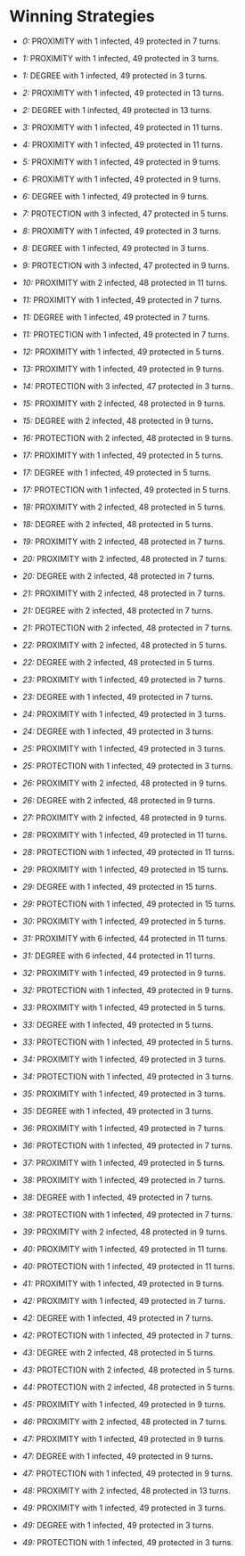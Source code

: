 # Winning Strategies

* _0:_ PROXIMITY with 1 infected, 49 protected in 7 turns.


* _1:_ PROXIMITY with 1 infected, 49 protected in 3 turns.


* _1:_ DEGREE with 1 infected, 49 protected in 3 turns.


* _2:_ PROXIMITY with 1 infected, 49 protected in 13 turns.


* _2:_ DEGREE with 1 infected, 49 protected in 13 turns.


* _3:_ PROXIMITY with 1 infected, 49 protected in 11 turns.


* _4:_ PROXIMITY with 1 infected, 49 protected in 11 turns.


* _5:_ PROXIMITY with 1 infected, 49 protected in 9 turns.


* _6:_ PROXIMITY with 1 infected, 49 protected in 9 turns.


* _6:_ DEGREE with 1 infected, 49 protected in 9 turns.


* _7:_ PROTECTION with 3 infected, 47 protected in 5 turns.


* _8:_ PROXIMITY with 1 infected, 49 protected in 3 turns.


* _8:_ DEGREE with 1 infected, 49 protected in 3 turns.


* _9:_ PROTECTION with 3 infected, 47 protected in 9 turns.


* _10:_ PROXIMITY with 2 infected, 48 protected in 11 turns.


* _11:_ PROXIMITY with 1 infected, 49 protected in 7 turns.


* _11:_ DEGREE with 1 infected, 49 protected in 7 turns.


* _11:_ PROTECTION with 1 infected, 49 protected in 7 turns.


* _12:_ PROXIMITY with 1 infected, 49 protected in 5 turns.


* _13:_ PROXIMITY with 1 infected, 49 protected in 9 turns.


* _14:_ PROTECTION with 3 infected, 47 protected in 3 turns.


* _15:_ PROXIMITY with 2 infected, 48 protected in 9 turns.


* _15:_ DEGREE with 2 infected, 48 protected in 9 turns.


* _16:_ PROTECTION with 2 infected, 48 protected in 9 turns.


* _17:_ PROXIMITY with 1 infected, 49 protected in 5 turns.


* _17:_ DEGREE with 1 infected, 49 protected in 5 turns.


* _17:_ PROTECTION with 1 infected, 49 protected in 5 turns.


* _18:_ PROXIMITY with 2 infected, 48 protected in 5 turns.


* _18:_ DEGREE with 2 infected, 48 protected in 5 turns.


* _19:_ PROXIMITY with 2 infected, 48 protected in 7 turns.


* _20:_ PROXIMITY with 2 infected, 48 protected in 7 turns.


* _20:_ DEGREE with 2 infected, 48 protected in 7 turns.


* _21:_ PROXIMITY with 2 infected, 48 protected in 7 turns.


* _21:_ DEGREE with 2 infected, 48 protected in 7 turns.


* _21:_ PROTECTION with 2 infected, 48 protected in 7 turns.


* _22:_ PROXIMITY with 2 infected, 48 protected in 5 turns.


* _22:_ DEGREE with 2 infected, 48 protected in 5 turns.


* _23:_ PROXIMITY with 1 infected, 49 protected in 7 turns.


* _23:_ DEGREE with 1 infected, 49 protected in 7 turns.


* _24:_ PROXIMITY with 1 infected, 49 protected in 3 turns.


* _24:_ DEGREE with 1 infected, 49 protected in 3 turns.


* _25:_ PROXIMITY with 1 infected, 49 protected in 3 turns.


* _25:_ PROTECTION with 1 infected, 49 protected in 3 turns.


* _26:_ PROXIMITY with 2 infected, 48 protected in 9 turns.


* _26:_ DEGREE with 2 infected, 48 protected in 9 turns.


* _27:_ PROXIMITY with 2 infected, 48 protected in 9 turns.


* _28:_ PROXIMITY with 1 infected, 49 protected in 11 turns.


* _28:_ PROTECTION with 1 infected, 49 protected in 11 turns.


* _29:_ PROXIMITY with 1 infected, 49 protected in 15 turns.


* _29:_ DEGREE with 1 infected, 49 protected in 15 turns.


* _29:_ PROTECTION with 1 infected, 49 protected in 15 turns.


* _30:_ PROXIMITY with 1 infected, 49 protected in 5 turns.


* _31:_ PROXIMITY with 6 infected, 44 protected in 11 turns.


* _31:_ DEGREE with 6 infected, 44 protected in 11 turns.


* _32:_ PROXIMITY with 1 infected, 49 protected in 9 turns.


* _32:_ PROTECTION with 1 infected, 49 protected in 9 turns.


* _33:_ PROXIMITY with 1 infected, 49 protected in 5 turns.


* _33:_ DEGREE with 1 infected, 49 protected in 5 turns.


* _33:_ PROTECTION with 1 infected, 49 protected in 5 turns.


* _34:_ PROXIMITY with 1 infected, 49 protected in 3 turns.


* _34:_ PROTECTION with 1 infected, 49 protected in 3 turns.


* _35:_ PROXIMITY with 1 infected, 49 protected in 3 turns.


* _35:_ DEGREE with 1 infected, 49 protected in 3 turns.


* _36:_ PROXIMITY with 1 infected, 49 protected in 7 turns.


* _36:_ PROTECTION with 1 infected, 49 protected in 7 turns.


* _37:_ PROXIMITY with 1 infected, 49 protected in 5 turns.


* _38:_ PROXIMITY with 1 infected, 49 protected in 7 turns.


* _38:_ DEGREE with 1 infected, 49 protected in 7 turns.


* _38:_ PROTECTION with 1 infected, 49 protected in 7 turns.


* _39:_ PROXIMITY with 2 infected, 48 protected in 9 turns.


* _40:_ PROXIMITY with 1 infected, 49 protected in 11 turns.


* _40:_ PROTECTION with 1 infected, 49 protected in 11 turns.


* _41:_ PROXIMITY with 1 infected, 49 protected in 9 turns.


* _42:_ PROXIMITY with 1 infected, 49 protected in 7 turns.


* _42:_ DEGREE with 1 infected, 49 protected in 7 turns.


* _42:_ PROTECTION with 1 infected, 49 protected in 7 turns.


* _43:_ DEGREE with 2 infected, 48 protected in 5 turns.


* _43:_ PROTECTION with 2 infected, 48 protected in 5 turns.


* _44:_ PROTECTION with 2 infected, 48 protected in 5 turns.


* _45:_ PROXIMITY with 1 infected, 49 protected in 9 turns.


* _46:_ PROXIMITY with 2 infected, 48 protected in 7 turns.


* _47:_ PROXIMITY with 1 infected, 49 protected in 9 turns.


* _47:_ DEGREE with 1 infected, 49 protected in 9 turns.


* _47:_ PROTECTION with 1 infected, 49 protected in 9 turns.


* _48:_ PROXIMITY with 2 infected, 48 protected in 13 turns.


* _49:_ PROXIMITY with 1 infected, 49 protected in 3 turns.


* _49:_ DEGREE with 1 infected, 49 protected in 3 turns.


* _49:_ PROTECTION with 1 infected, 49 protected in 3 turns.



